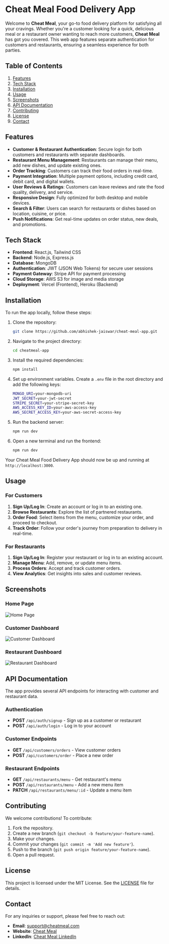 # Cheat Meal Food Delivery App

Welcome to **Cheat Meal**, your go-to food delivery platform for satisfying all your cravings. Whether you're a customer looking for a quick, delicious meal or a restaurant owner wanting to reach more customers, **Cheat Meal** has got you covered. This web app features separate authentication for customers and restaurants, ensuring a seamless experience for both parties.

## Table of Contents

1. [Features](#features)
2. [Tech Stack](#tech-stack)
3. [Installation](#installation)
4. [Usage](#usage)
5. [Screenshots](#screenshots)
6. [API Documentation](#api-documentation)
7. [Contributing](#contributing)
8. [License](#license)
9. [Contact](#contact)

## Features

- **Customer & Restaurant Authentication**: Secure login for both customers and restaurants with separate dashboards.
- **Restaurant Menu Management**: Restaurants can manage their menu, add new dishes, and update existing ones.
- **Order Tracking**: Customers can track their food orders in real-time.
- **Payment Integration**: Multiple payment options, including credit card, debit card, and digital wallets.
- **User Reviews & Ratings**: Customers can leave reviews and rate the food quality, delivery, and service.
- **Responsive Design**: Fully optimized for both desktop and mobile devices.
- **Search & Filter**: Users can search for restaurants or dishes based on location, cuisine, or price.
- **Push Notifications**: Get real-time updates on order status, new deals, and promotions.

## Tech Stack

- **Frontend**: React.js, Tailwind CSS
- **Backend**: Node.js, Express.js
- **Database**: MongoDB
- **Authentication**: JWT (JSON Web Tokens) for secure user sessions
- **Payment Gateway**: Stripe API for payment processing
- **Cloud Storage**: AWS S3 for image and media storage
- **Deployment**: Vercel (Frontend), Heroku (Backend)

## Installation

To run the app locally, follow these steps:

1. Clone the repository:

   ```bash
   git clone https://github.com/abhishek-jaiswar/cheat-meal-app.git
   ```

2. Navigate to the project directory:

   ```bash
   cd cheatmeal-app
   ```

3. Install the required dependencies:

   ```bash
   npm install
   ```

4. Set up environment variables. Create a `.env` file in the root directory and add the following keys:

   ```bash
   MONGO_URI=your-mongodb-uri
   JWT_SECRET=your-jwt-secret
   STRIPE_SECRET=your-stripe-secret-key
   AWS_ACCESS_KEY_ID=your-aws-access-key
   AWS_SECRET_ACCESS_KEY=your-aws-secret-access-key
   ```

5. Run the backend server:

   ```bash
   npm run dev
   ```

6. Open a new terminal and run the frontend:

   ```bash
   npm run dev
   ```

Your Cheat Meal Food Delivery App should now be up and running at `http://localhost:3000`.

## Usage

### For Customers

1. **Sign Up/Log In**: Create an account or log in to an existing one.
2. **Browse Restaurants**: Explore the list of partnered restaurants.
3. **Order Food**: Select items from the menu, customize your order, and proceed to checkout.
4. **Track Order**: Follow your order's journey from preparation to delivery in real-time.

### For Restaurants

1. **Sign Up/Log In**: Register your restaurant or log in to an existing account.
2. **Manage Menu**: Add, remove, or update menu items.
3. **Process Orders**: Accept and track customer orders.
4. **View Analytics**: Get insights into sales and customer reviews.

## Screenshots

### Home Page
![Home Page](https://your-screenshot-url.com/home-page)

### Customer Dashboard
![Customer Dashboard](https://your-screenshot-url.com/customer-dashboard)

### Restaurant Dashboard
![Restaurant Dashboard](https://your-screenshot-url.com/restaurant-dashboard)

## API Documentation

The app provides several API endpoints for interacting with customer and restaurant data.

### Authentication

- **POST** `/api/auth/signup` - Sign up as a customer or restaurant
- **POST** `/api/auth/login` - Log in to your account

### Customer Endpoints

- **GET** `/api/customers/orders` - View customer orders
- **POST** `/api/customers/order` - Place a new order

### Restaurant Endpoints

- **GET** `/api/restaurants/menu` - Get restaurant's menu
- **POST** `/api/restaurants/menu` - Add a new menu item
- **PATCH** `/api/restaurants/menu/:id` - Update a menu item

## Contributing

We welcome contributions! To contribute:

1. Fork the repository.
2. Create a new branch (`git checkout -b feature/your-feature-name`).
3. Make your changes.
4. Commit your changes (`git commit -m 'Add new feature'`).
5. Push to the branch (`git push origin feature/your-feature-name`).
6. Open a pull request.

## License

This project is licensed under the MIT License. See the [LICENSE](LICENSE) file for details.

## Contact

For any inquiries or support, please feel free to reach out:

- **Email**: support@cheatmeal.com
- **Website**: [Cheat Meal](https://cheatmeal.com)
- **LinkedIn**: [Cheat Meal LinkedIn](https://linkedin.com/company/cheatmeal)
```
